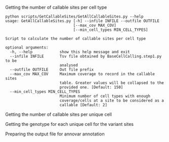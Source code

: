 Getting the number of callable sites per cell type

```
python scripts/GetCallableSites/GetAllCallableSites.py --help
usage: GetAllCallableSites.py [-h] --infile INFILE --outfile OUTFILE
                              [--max_cov MAX_COV]
                              [--min_cell_types MIN_CELL_TYPES]

Script to calculate the number of callable sites per cell type

optional arguments:
  -h, --help            show this help message and exit
  --infile INFILE       Tsv file obtained by BaseCellCalling.step1.py to be
                        analysed
  --outfile OUTFILE     Out file prefix
  --max_cov MAX_COV     Maximum coverage to record in the callable sites
                        table. Greater values will be collapsed to the
                        provided one. [Default: 150]
  --min_cell_types MIN_CELL_TYPES
                        Minimum number of cell types with enough
                        coverage/cells at a site to be considered as a
                        callable [Default: 2]
```

Getting the number of callable sites per unique cell

Getting the genotype for each unique cell for the variant sites

Preparing the output file for annovar annotation
